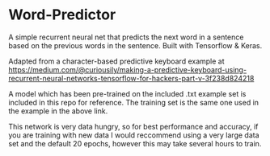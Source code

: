 # Word-Predictor
A simple recurrent neural net that predicts the next word in a sentence based on the previous words in the sentence. Built with Tensorflow &amp; Keras. 

Adapted from a character-based predictive keyboard example at https://medium.com/@curiousily/making-a-predictive-keyboard-using-recurrent-neural-networks-tensorflow-for-hackers-part-v-3f238d824218


A model which has been pre-trained on the included .txt example set is included in this repo for reference. The training set is the same one used in the example in the above link.

This network is very data hungry, so for best performance and accuracy, if you are training with new data I would reccommend using a very large data set and the default 20 epochs, however this may take several hours to train.
